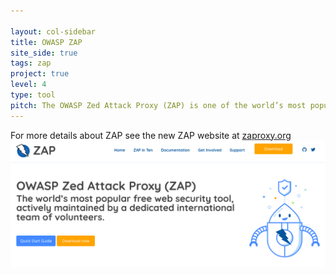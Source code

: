 ```yaml
---

layout: col-sidebar
title: OWASP ZAP
site_side: true
tags: zap
project: true
level: 4
type: tool
pitch: The OWASP Zed Attack Proxy (ZAP) is one of the world’s most popular free security tools and is actively maintained by a dedicated international team of volunteers. Great for pentesters, devs, QA, and CI/CD integration. 
---
```


For more details about ZAP see the new ZAP website at [zaproxy.org](https://www.zaproxy.org) 
[![ZAP Website](assets/images/zap-website.png)](https://www.zaproxy.org)
